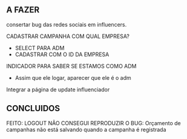 ## A FAZER

consertar bug das redes sociais em influencers.

CADASTRAR CAMPANHA COM QUAL EMPRESA?

- SELECT PARA ADM
- CADASTRAR COM O ID DA EMPRESA

INDICADOR PARA SABER SE ESTAMOS COMO ADM

- Assim que ele logar, aparecer que ele é o adm

Integrar a página de update influenciador

## CONCLUIDOS

FEITO: LOGOUT
NÃO CONSEGUI REPRODUZIR O BUG: Orçamento de campanhas não está salvando quando a campanha é registrada
